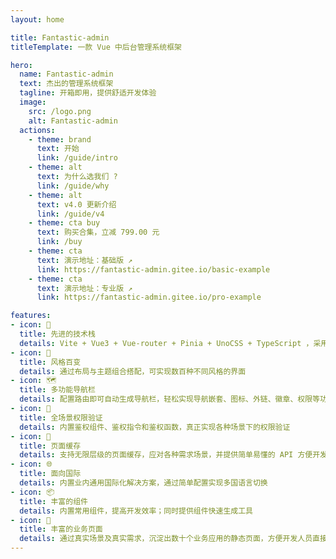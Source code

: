 ```yaml
---
layout: home

title: Fantastic-admin
titleTemplate: 一款 Vue 中后台管理系统框架

hero:
  name: Fantastic-admin
  text: 杰出的管理系统框架
  tagline: 开箱即用，提供舒适开发体验
  image:
    src: /logo.png
    alt: Fantastic-admin
  actions:
    - theme: brand
      text: 开始
      link: /guide/intro
    - theme: alt
      text: 为什么选我们 ?
      link: /guide/why
    - theme: alt
      text: v4.0 更新介绍
      link: /guide/v4
    - theme: cta buy
      text: 购买合集，立减 799.00 元
      link: /buy
    - theme: cta
      text: 演示地址：基础版 ↗
      link: https://fantastic-admin.gitee.io/basic-example
    - theme: cta
      text: 演示地址：专业版 ↗
      link: https://fantastic-admin.gitee.io/pro-example

features:
- icon: 💪
  title: 先进的技术栈
  details: Vite + Vue3 + Vue-router + Pinia + UnoCSS + TypeScript ，采用业内先进的技术栈，使框架始终保持新鲜
- icon: 🎨
  title: 风格百变
  details: 通过布局与主题组合搭配，可实现数百种不同风格的界面
- icon: 🗺️
  title: 多功能导航栏
  details: 配置路由即可自动生成导航栏，轻松实现导航嵌套、图标、外链、徽章、权限等功能
- icon: 🔑
  title: 全场景权限验证
  details: 内置鉴权组件、鉴权指令和鉴权函数，真正实现各种场景下的权限验证
- icon: 🧊
  title: 页面缓存
  details: 支持无限层级的页面缓存，应对各种需求场景，并提供简单易懂的 API 方便开发者快速集成
- icon: 🌐
  title: 面向国际
  details: 内置业内通用国际化解决方案，通过简单配置实现多国语言切换
- icon: 📦
  title: 丰富的组件
  details: 内置常用组件，提高开发效率；同时提供组件快速生成工具
- icon: 📃
  title: 丰富的业务页面
  details: 通过真实场景及真实需求，沉淀出数十个业务应用的静态页面，方便开发人员直接使用
---
```


<script setup>
import { onMounted } from 'vue'
import { fetchReleaseTag } from './.vitepress/utils/fetchReleaseTag'

onMounted(() => {
  fetchReleaseTag()
})
</script>
